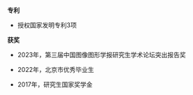 <b> 专利 </b>

- 授权国家发明专利3项

<b> 获奖 </b>

- 2023年，第三届中国图像图形学报研究生学术论坛突出报告奖

- 2022年，北京市优秀毕业生

- 2017年，研究生国家奖学金
